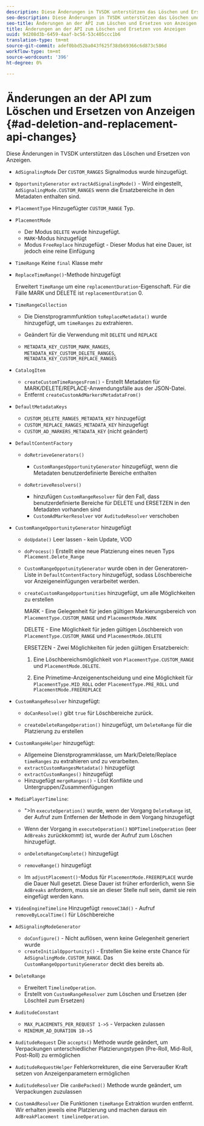 ```yaml
---
description: Diese Änderungen in TVSDK unterstützen das Löschen und Ersetzen von Anzeigen.
seo-description: Diese Änderungen in TVSDK unterstützen das Löschen und Ersetzen von Anzeigen.
seo-title: Änderungen an der API zum Löschen und Ersetzen von Anzeigen
title: Änderungen an der API zum Löschen und Ersetzen von Anzeigen
uuid: 9d208d3b-6459-4aaf-bc56-53c405ccc1b6
translation-type: tm+mt
source-git-commit: adef0bbd52ba043f625f38db69366c6d873c586d
workflow-type: tm+mt
source-wordcount: '396'
ht-degree: 0%

---
```



# Änderungen an der API zum Löschen und Ersetzen von Anzeigen {#ad-deletion-and-replacement-api-changes}

Diese Änderungen in TVSDK unterstützen das Löschen und Ersetzen von Anzeigen.

* `AdSignalingMode` Der  `CUSTOM_RANGES` Signalmodus wurde hinzugefügt.

* `OpportunityGenerator`  `extractAdSignalingMode()` - Wird eingestellt,  `AdSignalingMode.CUSTOM_RANGES` wenn die Ersatzbereiche in den Metadaten enthalten sind.

* `PlacementType` Hinzugefügter  `CUSTOM_RANGE` Typ.

* `PlacementMode`

   * Der Modus `DELETE` wurde hinzugefügt.
   * `MARK`-Modus hinzugefügt
   * Modus `FreeReplace` hinzugefügt - Dieser Modus hat eine Dauer, ist jedoch eine reine Einfügung

* `TimeRange` Keine  `final` Klasse mehr

* `ReplaceTimeRange()`-Methode hinzugefügt

   Erweitert `TimeRange` um eine `replacementDuration`-Eigenschaft. Für die Fälle MARK und DELETE ist `replacementDuration` 0.

* `TimeRangeCollection`

   * Die Dienstprogrammfunktion `toReplaceMetadata()` wurde hinzugefügt, um `timeRanges` zu extrahieren.

   * Geändert für die Verwendung mit `DELETE` und `REPLACE`

   * `METADATA_KEY_CUSTOM_MARK_RANGES`,  `METADATA_KEY_CUSTOM_DELETE_RANGES`,  `METADATA_KEY_CUSTOM_REPLACE_RANGES`

* `CatalogItem`

   * `createCustomTimeRangesFrom()` - Erstellt Metadaten für MARK/DELETE/REPLACE-Anwendungsfälle aus der JSON-Datei.
   * Entfernt `createCustomAdMarkersMetadataFrom()`

* `DefaultMetadataKeys`

   * `CUSTOM_DELETE_RANGES_METADATA_KEY` hinzugefügt
   * `CUSTOM_REPLACE_RANGES_METADATA_KEY` hinzugefügt
   * `CUSTOM_AD_MARKERS_METADATA_KEY` (nicht geändert)

* `DefaultContentFactory`

   * `doRetrieveGenerators()`

      * `CustomRangesOpportunityGenerator` hinzugefügt, wenn die Metadaten benutzerdefinierte Bereiche enthalten
   * `doRetrieveResolvers()`

      * hinzufügen `CustomRangeResolver` für den Fall, dass benutzerdefinierte Bereiche für DELETE und ERSETZEN in den Metadaten vorhanden sind
      * `CustomAdMarkerResolver` vor `AuditudeResolver` verschoben


* `CustomRangeOpportunityGenerator` hinzugefügt

   * `doUpdate()` Leer lassen - kein Update, VOD
   * `doProcess()` Erstellt eine neue Platzierung eines neuen Typs  `Placement.Delete_Range`

   * `CustomRangeOppotunityGenerator` wurde oben in der Generatoren-Liste in `DefaultContentFactory` hinzugefügt, sodass Löschbereiche vor Anzeigeneinfügungen verarbeitet werden.

   * `createCustomRangeOpportunities` hinzugefügt, um alle Möglichkeiten zu erstellen

      MARK - Eine Gelegenheit für jeden gültigen Markierungsbereich von `PlacementType.CUSTOM_RANGE` und `PlacementMode.MARK`

      DELETE - Eine Möglichkeit für jeden gültigen Löschbereich von `PlacementType.CUSTOM_RANGE` und `PlacementMode.DELETE`

      ERSETZEN - Zwei Möglichkeiten für jeden gültigen Ersatzbereich:

      1. Eine Löschbereichsmöglichkeit von `PlacementType.CUSTOM_RANGE` und `PlacementMode.DELETE`.

      1. Eine Primetime-Anzeigenentscheidung und eine Möglichkeit für `PlacementType.MID_ROLL` oder `PlacementType.PRE_ROLL` und `PlacementMode.FREEREPLACE`

* `CustomRangeResolver` hinzugefügt:

   * `doCanResolve()` gibt  `true` für Löschbereiche zurück.

   * `createDeleteRangeOperation()` hinzugefügt, um `DeleteRange` für die Platzierung zu erstellen

* `CustomRangeHelper` hinzugefügt:

   * Allgemeine Dienstprogrammklasse, um Mark/Delete/Replace `timeRanges` zu extrahieren und zu verarbeiten.
   * `extractCustomRangesMetadata()` hinzugefügt
   * `extractCustomRanges()` hinzugefügt
   * Hinzugefügt `mergeRanges()` - Löst Konflikte und Untergruppen/Zusammenfügungen

* `MediaPlayerTimeline`:

   * &quot;>In `executeOperation()` wurde, wenn der Vorgang `DeleteRange` ist, der Aufruf zum Entfernen der Methode in dem Vorgang hinzugefügt

   * Wenn der Vorgang in `executeOperation()` `NOPTimelineOperation` (leer `AdBreaks` zurückkommt) ist, wurde der Aufruf zum Löschen hinzugefügt.

   * `onDeleteRangeComplete()` hinzugefügt
   * `removeRange()` hinzugefügt
   * Im `adjustPlacement()`-Modus für `PlacementMode.FREEREPLACE` wurde die Dauer Null gesetzt. Diese Dauer ist früher erforderlich, wenn Sie `AdBreaks` anfordern, muss sie an dieser Stelle null sein, damit sie rein eingefügt werden kann.

* `VideoEngineTimeline` Hinzugefügt  `removeC3Ad()` - Aufruf  `removeByLocalTime()` für Löschbereiche

* `AdSignalingModeGenerator`

   * `doConfigure()` - Nicht auflösen, wenn keine Gelegenheit generiert wurde
   * `createInitialOpportunity()` - Erstellen Sie keine erste Chance für  `AdSignalingMode.CUSTOM_RANGE`. Das `CustomRangeOpportunityGenerator` deckt dies bereits ab.

* `DeleteRange`

   * Erweitert `TimelineOperation`.
   * Erstellt von `CustomRangeResolver` zum Löschen und Ersetzen (der Löschteil zum Ersetzen)

* `AuditudeConstant`

   * `MAX_PLACEMENTS_PER_REQUEST 1->5` - Verpacken zulassen
   * `MINIMUM_AD_DURATION 10->5`

* `AuditudeRequest` Die  `accepts()` Methode wurde geändert, um Verpackungen unterschiedlicher Platzierungstypen (Pre-Roll, Mid-Roll, Post-Roll) zu ermöglichen

* `AuditudeRequestHelper` Fehlerkorrekturen, die eine Serveraußer Kraft setzen von Anzeigenparametern ermöglichen

* `AuditudeResolver` Die  `canBePacked()` Methode wurde geändert, um Verpackungen zuzulassen

* `CustomAdResolver` Die Funktionen  `timeRange` Extraktion wurden entfernt. Wir erhalten jeweils eine Platzierung und machen daraus ein `AdBreakPlacement timelineOperation`.

